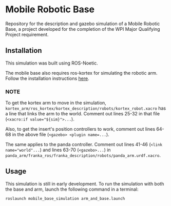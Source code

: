 # Mobile Robotic Base

Repository for the description and gazebo simulation of a Mobile Robotic Base, a project developed for the completion of the WPI Major Qualifying Project requirement.

## Installation

This simulation was built using ROS-Noetic. 

The mobile base also requires ros-kortex for simulating the robotic arm. Follow the installation instructions [here](https://github.com/Kinovarobotics/ros_kortex/tree/d53b135d3741bb265bb6908f59600fa03dbc2dc9).

### NOTE

To get the kortex arm to move in the simulation, `kortex_arm/ros_kortex/kortex_description/robots/kortex_robot.xacro` has a line that links the arm to the world. Comment out lines 25-32 in that file (`<xacro:if value="${sim}">...`).

Also, to get the insert's position controllers to work, comment out lines 64-68 in the above file (`<gazebo> <plugin name=...`).

The same applies to the panda controller. Comment out lines 41-46 (`<link name="world"...`) and lines 63-70 (`<gazebo>...`) in `panda_arm/franka_ros/franka_description/robots/panda_arm.urdf.xacro`. 

## Usage

This simulation is still in early development. To run the simulation with both the base and arm, launch the following command in a terminal:

`roslaunch mobile_base_simulation arm_and_base.launch`

